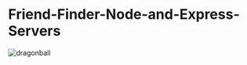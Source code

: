 # Friend-Finder-Node-and-Express-Servers

![dragonball](https://user-images.githubusercontent.com/33230300/36951191-b0b5cb96-1fce-11e8-9f47-dddd5cb1ee46.PNG)
